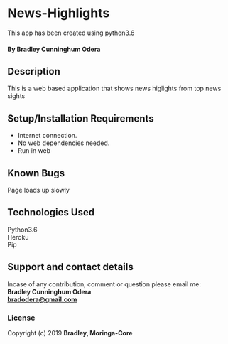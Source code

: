 # News-Highlights
This app has been created using python3.6
#### By **Bradley Cunninghum Odera**
## Description
This is a web based application that shows news higlights from top news sights
## Setup/Installation Requirements
* Internet connection.
* No web dependencies needed.
* Run in web
## Known Bugs
Page loads up slowly
## Technologies Used
Python3.6<br>
Heroku<br>
Pip
## Support and contact details
Incase of any contribution, comment or question please email me:<br>
**Bradley Cunninghum Odera**<br>
**bradodera@gmail.com**
### License
Copyright (c) 2019 **Bradley, Moringa-Core**
